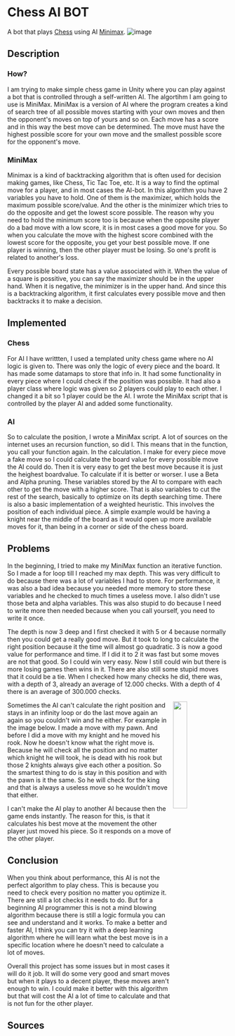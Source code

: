 # Chess AI BOT
A bot that plays [Chess](https://en.wikipedia.org/wiki/Chess) using AI [Minimax](https://en.wikipedia.org/wiki/Minimax).
![image](https://user-images.githubusercontent.com/70661716/150417511-cb5ed31b-2c05-4915-9e5c-329044622c54.png)

## Description
### How?
 I am trying to make simple chess game in Unity where you can play against a bot that is controlled through a self-written AI. The algortihm I am going to use is MiniMax. MiniMax is a version of AI where the program creates a kind of search tree of all possible moves starting with your own moves and then the opponent's moves on top of yours and so on. Each move has a score and in this way the best move can be determined. The move must have the highest possible score for your own move and the smallest possible score for the opponent's move.

### MiniMax
Minimax is a kind of backtracking algorithm that is often used for decision making games, like Chess, Tic Tac Toe, etc. It is a way to find the optimal move for a player, and in most cases the AI-bot. In this algorithm you have 2 variables you have to hold. One of them is the maximizer, which holds the maximum possible score/value. And the other is the minimizer which tries to do the opposite and get the lowest score possible. The reason why you need to hold the minimum score too is because when the opposite player do a bad move with a low score, it is in most cases a good move for you. So when you calculate the move with the highest score combined with the lowest score for the opposite, you get your best possible move. If one player is winning, then the other player must be losing. So one's profit is related to another's loss.

Every possible board state has a value associated with it. When the value of a square is possitive, you can say the maximizer should be in the upper hand. When it is negative, the minimizer is in the upper hand. And since this is a backtracking algorithm, it first calculates every possible move and then backtracks it to make a decision.

## Implemented
### Chess
For AI I have writtten, I used a templated unity chess game where no AI logic is given to. There was only the logic of every piece and the board. It has made some datamaps to store that info in. It had some functionality in every piece where I could check if the position was possible. It had also a player class where logic was given so 2 players could play to each other. I changed it a bit so 1 player could be the AI. I wrote the MiniMax script that is controlled by the player AI and added some functionality.

### AI
So to calculate the position, I wrote a MiniMax script. A lot of sources on the internet uses an recursion function, so did I. This means that in the function, you call your function again. In the calculation. I make for every piece move a fake move so I could calculate the board value for every possible move the AI could do. Then it is very easy to get the best move because it is just the heighest boardvalue. To calculate if it is better or worser. I use a Beta and Alpha pruning. These variables stored by the AI to compare with each other to get the move with a higher score. That is also variables to cut the rest of the search, basically to optimize on its depth searching time. There is also a basic implementation of a weighted heuristic. This involves the position of each individual piece. A simple example would be having a knight near the middle of the board as it would open up more available moves for it, than being in a corner or side of the chess board.

## Problems
In the beginning, I tried to make my MiniMax function an iterative function. So I made a for loop till I reached my max depth. This was very difficult to do because there was a lot of variables I had to store. For performance, it was also a bad idea because you needed more memory to store these variables and he checked to much times a useless move. I also didn't use those beta and alpha variables. This was also stupid to do because I need to write more then needed because when you call yourself, you need to write it once.

The depth is now 3 deep and I first checked it with 5 or 4 because normally then you could get a really good move. But it took to long to calculate the right position because it the time will almost go quadratic. 3 is now a good value for performance and time. If I did it to 2 it was fast but some moves are not that good. So I could win very easy. Now I still could win but there is more losing games then wins in it. There are also still some stupid moves that it could be a tie. When I checked how many checks he did, there was, with a depth of 3, already an average of 12.000 checks. With a depth of 4 there is an average of 300.000 checks. 

<img src="https://user-images.githubusercontent.com/70661716/150187535-871b9052-1a3f-4f5f-a87d-63fb17131282.png" width="25%" img align="right">
Sometimes the AI can't calculate the right position and stays in an infinity loop or do the last move again an again so you couldn't win and he either. For example in the image below. I made a move with my pawn. And before I did a move with my knight and he moved his rook. Now he doesn't know what the right move is. Because he will check all the position and no matter which knight he will took, he is dead with his rook but those 2 knights always give each other a position. So the smartest thing to do is stay in this position and with the pawn is it the same. So he will check for the king and that is always a useless move so he wouldn't move that either.

I can't make the AI play to another AI because then the game ends instantly. The reason for this, is that it calculates his best move at the movement the other player just moved his piece. So it responds on a move of the other player. 

## Conclusion
When you think about performance, this AI is not the perfect algorithm to play chess. This is because you need to check every position no matter you optimize it. There are still a lot checks it needs to do. But for a beginning AI programmer this is not a mind blowing algorithm because there is still a logic formula you can see and understand and it works. To make a better and faster AI, I think you can try it with a deep learning algorithm where he will learn what the best move is in a specific location where he doesn't need to calculate a lot of moves.

Overall this project has some issues but in most cases it will do it job. It will do some very good and smart moves but when it plays to a decent player, these moves aren't enough to win. I could make it better with this algorithm but that will cost the AI a lot of time to calculate and that is not fun for the other player. 

## Sources
 
